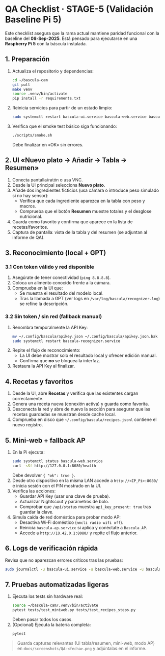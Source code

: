 # QA Checklist · STAGE-5 (Validación Baseline Pi 5)

Este checklist asegura que la rama actual mantiene paridad funcional con la baseline del **06‑Sep‑2025**. Está pensado para ejecutarse en una **Raspberry Pi 5** con la báscula instalada.

## 1. Preparación

1. Actualiza el repositorio y dependencias:
   ```bash
   cd ~/bascula-cam
   git pull
   make venv
   source .venv/bin/activate
   pip install -r requirements.txt
   ```
2. Reinicia servicios para partir de un estado limpio:
   ```bash
   sudo systemctl restart bascula-ui.service bascula-web.service bascula-recognizer.service
   ```
3. Verifica que el smoke test básico siga funcionando:
   ```bash
   ./scripts/smoke.sh
   ```
   Debe finalizar en «OK» sin errores.

## 2. UI «Nuevo plato → Añadir → Tabla → Resumen»

1. Conecta pantalla/ratón o usa VNC.
2. Desde la UI principal selecciona **Nuevo plato**.
3. Añade dos ingredientes ficticios (usa cámara o introduce peso simulado si no hay sensor):
   - Verifica que cada ingrediente aparezca en la tabla con peso y macros.
   - Comprueba que el botón **Resumen** muestre totales y el desglose nutricional.
4. Guarda como favorito y confirma que aparece en la lista de recetas/favoritos.
5. Captura de pantalla: vista de la tabla y del resumen (se adjuntan al informe de QA).

## 3. Reconocimiento (local + GPT)

### 3.1 Con token válido y red disponible
1. Asegúrate de tener conectividad (`ping 8.8.8.8`).
2. Coloca un alimento conocido frente a la cámara.
3. Comprueba en la UI que:
   - Se muestra el resultado del modelo local.
   - Tras la llamada a GPT (ver logs en `/var/log/bascula/recognizer.log`) se refine la descripción.

### 3.2 Sin token / sin red (fallback manual)
1. Renombra temporalmente la API Key:
   ```bash
   mv ~/.config/bascula/apikey.json ~/.config/bascula/apikey.json.bak
   sudo systemctl restart bascula-recognizer.service
   ```
2. Repite el flujo de reconocimiento:
   - La UI debe mostrar solo el resultado local y ofrecer edición manual.
   - Confirma que **no** se bloquea la interfaz.
3. Restaura la API Key al finalizar.

## 4. Recetas y favoritos

1. Desde la UI, abre **Recetas** y verifica que las existentes cargan correctamente.
2. Genera una receta nueva (conexión activa) y guarda como favorita.
3. Desconecta la red y abre de nuevo la sección para asegurar que las recetas guardadas se muestran desde cache local.
4. Comprueba en disco que `~/.config/bascula/recipes.jsonl` contiene el nuevo registro.

## 5. Mini-web + fallback AP

1. En la Pi ejecuta:
   ```bash
   sudo systemctl status bascula-web.service
   curl -sSf http://127.0.0.1:8080/health
   ```
   Debe devolver `{ "ok": true }`.
2. Desde otro dispositivo en la misma LAN accede a `http://<IP_Pi>:8080/` e inicia sesión con el PIN mostrado en la UI.
3. Verifica las acciones:
   - Guardar API Key (usar una clave de prueba).
   - Actualizar Nightscout y parámetros de bolo.
   - Comprobar que `/api/status` muestra `api_key_present: true` tras guardar la clave.
4. Simula caída de red doméstica para probar modo AP:
   - Desactiva Wi‑Fi doméstico (`nmcli radio wifi off`).
   - Reinicia `bascula-ap.service` si aplica y conéctate a `Bascula_AP`.
   - Accede a `http://10.42.0.1:8080/` y repite el flujo anterior.

## 6. Logs de verificación rápida

Revisa que no aparezcan errores críticos tras las pruebas:
```bash
sudo journalctl -u bascula-ui.service -u bascula-web.service -u bascula-recognizer.service --since "-30 min"
```

## 7. Pruebas automatizadas ligeras

1. Ejecuta los tests sin hardware real:
   ```bash
   source ~/bascula-cam/.venv/bin/activate
   pytest tests/test_miniweb.py tests/test_recipes_steps.py
   ```
   Deben pasar todos los casos.
2. (Opcional) Ejecuta la batería completa:
   ```bash
   pytest
   ```

> Guarda capturas relevantes (UI tabla/resumen, mini-web, modo AP) en `docs/screenshots/QA-<fecha>.png` y adjúntalas en el informe.

